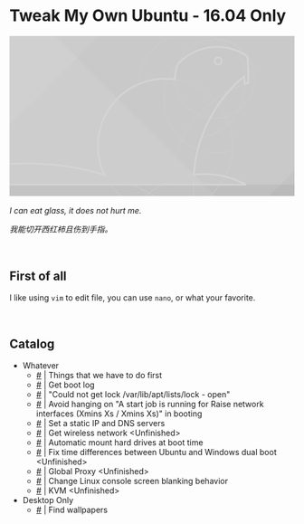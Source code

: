 # Tweak My Own Ubuntu - 16.04 Only

![](./Beaver_Wallpaper_Grey_4096x2304.png?raw=true)

*I can eat glass, it does not hurt me.*

*我能切开西红柿且伤到手指。*

<br/>

## First of all

I like using ```vim``` to edit file, you can use ```nano```, or what your favorite.

<br/>

## Catalog

- Whatever
  - [#](./whatever/things-that-we-have-to-do-first.md) | Things that we have to do first
  - [#](./whatever/get-boot-log.md) | Get boot log
  - [#](./whatever/could-not-get-lock-varlibaptlistslock---open.md) | "Could not get lock /var/lib/apt/lists/lock - open"
  - [#](./whatever/avoid-hanging-on-a-start-job-is-running-for-raise-network-interfaces-xmins-xs--xmins-xs-in-booting.md) | Avoid hanging on "A start job is running for Raise network interfaces (Xmins Xs / Xmins Xs)" in booting
  - [#](./whatever/set-a-static-ip-and-dns-servers.md) | Set a static IP and DNS servers
  - [#](./whatever/get-wireless-network.md) | Get wireless network \<Unfinished\>
  - [#](./whatever/automatic-mount-hard-drives-at-boot-time.md) | Automatic mount hard drives at boot time
  - [#](./whatever/fix-time-differences-between-ubuntu-and-windows-dual-boot.md) | Fix time differences between Ubuntu and Windows dual boot \<Unfinished\>
  - [#](./whatever/global-proxy.md) | Global Proxy \<Unfinished\>
  - [#](./whatever/change-linux-console-screen-blanking-behavior.md) | Change Linux console screen blanking behavior
  - [#](./whatever/kvm.md) | KVM \<Unfinished\>
- Desktop Only
  - [#](./desktop-only/find-wallpapers.md) | Find wallpapers
